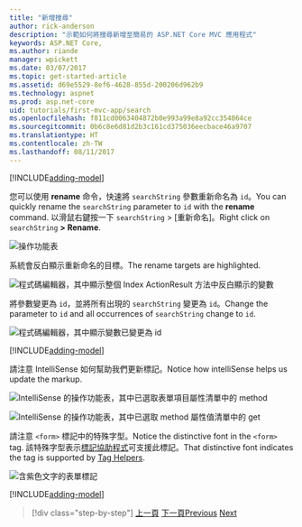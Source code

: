 ```yaml
---
title: "新增搜尋"
author: rick-anderson
description: "示範如何將搜尋新增至簡易的 ASP.NET Core MVC 應用程式"
keywords: ASP.NET Core,
ms.author: riande
manager: wpickett
ms.date: 03/07/2017
ms.topic: get-started-article
ms.assetid: d69e5529-8ef6-4628-855d-200206d962b9
ms.technology: aspnet
ms.prod: asp.net-core
uid: tutorials/first-mvc-app/search
ms.openlocfilehash: f811cd0063404872b0e993a99e8a92cc354064ce
ms.sourcegitcommit: 0b6c8e6d81d2b3c161cd375036eecbace46a9707
ms.translationtype: HT
ms.contentlocale: zh-TW
ms.lasthandoff: 08/11/2017
---
```

[!INCLUDE[adding-model](../../includes/mvc-intro/search1.md)]

<span data-ttu-id="b985a-104">您可以使用 **rename** 命令，快速將 `searchString` 參數重新命名為 `id`。</span><span class="sxs-lookup"><span data-stu-id="b985a-104">You can quickly rename the `searchString` parameter to `id` with the **rename** command.</span></span> <span data-ttu-id="b985a-105">以滑鼠右鍵按一下 `searchString` > [重新命名]。</span><span class="sxs-lookup"><span data-stu-id="b985a-105">Right click on `searchString` **> Rename**.</span></span>

![操作功能表](search/_static/rename.png)

<span data-ttu-id="b985a-107">系統會反白顯示重新命名的目標。</span><span class="sxs-lookup"><span data-stu-id="b985a-107">The rename targets are highlighted.</span></span>

![程式碼編輯器，其中顯示整個 Index ActionResult 方法中反白顯示的變數](search/_static/rename2.png)

<span data-ttu-id="b985a-109">將參數變更為 `id`，並將所有出現的 `searchString` 變更為 `id`。</span><span class="sxs-lookup"><span data-stu-id="b985a-109">Change the parameter to `id` and all occurrences of `searchString` change to `id`.</span></span>

![程式碼編輯器，其中顯示變數已變更為 id](search/_static/rename3.png)

[!INCLUDE[adding-model](../../includes/mvc-intro/search2.md)]

<span data-ttu-id="b985a-111">請注意 IntelliSense 如何幫助我們更新標記。</span><span class="sxs-lookup"><span data-stu-id="b985a-111">Notice how intelliSense helps us update the markup.</span></span>

![IntelliSense 的操作功能表，其中已選取表單項目屬性清單中的 method](search/_static/int_m.png)

![IntelliSense 的操作功能表，其中已選取 method 屬性值清單中的 get](search/_static/int_get.png)

<span data-ttu-id="b985a-114">請注意 `<form>` 標記中的特殊字型。</span><span class="sxs-lookup"><span data-stu-id="b985a-114">Notice the distinctive font in the `<form>` tag.</span></span> <span data-ttu-id="b985a-115">該特殊字型表示[標記協助程式](../../mvc/views/tag-helpers/intro.md)可支援此標記。</span><span class="sxs-lookup"><span data-stu-id="b985a-115">That distinctive font indicates the tag is supported by [Tag Helpers](../../mvc/views/tag-helpers/intro.md).</span></span>

![含紫色文字的表單標記](search/_static/th_font.png)

[!INCLUDE[adding-model](../../includes/mvc-intro/search3.md)]

>[!div class="step-by-step"]
<span data-ttu-id="b985a-117">[上一頁](controller-methods-views.md)
[下一頁](new-field.md)</span><span class="sxs-lookup"><span data-stu-id="b985a-117">[Previous](controller-methods-views.md)
[Next](new-field.md)</span></span>  
